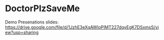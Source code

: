 # DoctorPlzSaveMe
Demo Presenations slides: https://drive.google.com/file/d/1JzhE3eXqAWIoPIMT227dqyEgK7DSxmsS/view?usp=sharing
